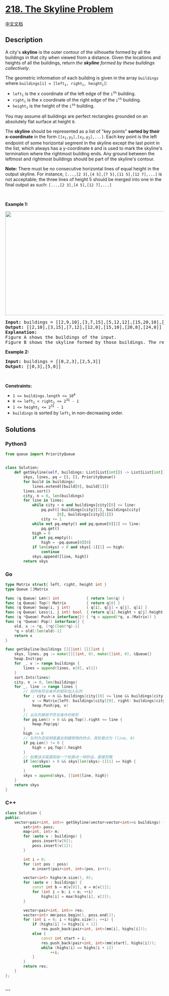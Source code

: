 # [218. The Skyline Problem](https://leetcode.com/problems/the-skyline-problem)

[中文文档](/solution/0200-0299/0218.The%20Skyline%20Problem/README.md)

## Description

<p>A city&#39;s <strong>skyline</strong> is the outer contour of the silhouette formed by all the buildings in that city when viewed from a distance. Given the locations and heights of all the buildings, return <em>the <strong>skyline</strong> formed by these buildings collectively</em>.</p>

<p>The geometric information of each building is given in the array <code>buildings</code> where <code>buildings[i] = [left<sub>i</sub>, right<sub>i</sub>, height<sub>i</sub>]</code>:</p>

<ul>
	<li><code>left<sub>i</sub></code> is the x coordinate of the left edge of the <code>i<sup>th</sup></code> building.</li>
	<li><code>right<sub>i</sub></code> is the x coordinate of the right edge of the <code>i<sup>th</sup></code> building.</li>
	<li><code>height<sub>i</sub></code> is the height of the <code>i<sup>th</sup></code> building.</li>
</ul>

<p>You may assume all buildings are perfect rectangles grounded on an absolutely flat surface at height <code>0</code>.</p>

<p>The <strong>skyline</strong> should be represented as a list of &quot;key points&quot; <strong>sorted by their x-coordinate</strong> in the form <code>[[x<sub>1</sub>,y<sub>1</sub>],[x<sub>2</sub>,y<sub>2</sub>],...]</code>. Each key point is the left endpoint of some horizontal segment in the skyline except the last point in the list, which always has a y-coordinate <code>0</code> and is used to mark the skyline&#39;s termination where the rightmost building ends. Any ground between the leftmost and rightmost buildings should be part of the skyline&#39;s contour.</p>

<p><b>Note:</b> There must be no consecutive horizontal lines of equal height in the output skyline. For instance, <code>[...,[2 3],[4 5],[7 5],[11 5],[12 7],...]</code> is not acceptable; the three lines of height 5 should be merged into one in the final output as such: <code>[...,[2 3],[4 5],[12 7],...]</code></p>

<p>&nbsp;</p>
<p><strong class="example">Example 1:</strong></p>
<img alt="" src="https://fastly.jsdelivr.net/gh/doocs/leetcode@main/solution/0200-0299/0218.The%20Skyline%20Problem/images/merged.jpg" style="width: 800px; height: 331px;" />
<pre>
<strong>Input:</strong> buildings = [[2,9,10],[3,7,15],[5,12,12],[15,20,10],[19,24,8]]
<strong>Output:</strong> [[2,10],[3,15],[7,12],[12,0],[15,10],[20,8],[24,0]]
<strong>Explanation:</strong>
Figure A shows the buildings of the input.
Figure B shows the skyline formed by those buildings. The red points in figure B represent the key points in the output list.
</pre>

<p><strong class="example">Example 2:</strong></p>

<pre>
<strong>Input:</strong> buildings = [[0,2,3],[2,5,3]]
<strong>Output:</strong> [[0,3],[5,0]]
</pre>

<p>&nbsp;</p>
<p><strong>Constraints:</strong></p>

<ul>
	<li><code>1 &lt;= buildings.length &lt;= 10<sup>4</sup></code></li>
	<li><code>0 &lt;= left<sub>i</sub> &lt; right<sub>i</sub> &lt;= 2<sup>31</sup> - 1</code></li>
	<li><code>1 &lt;= height<sub>i</sub> &lt;= 2<sup>31</sup> - 1</code></li>
	<li><code>buildings</code> is sorted by <code>left<sub>i</sub></code> in&nbsp;non-decreasing order.</li>
</ul>

## Solutions

<!-- tabs:start -->

### **Python3**

```python
from queue import PriorityQueue


class Solution:
    def getSkyline(self, buildings: List[List[int]]) -> List[List[int]]:
        skys, lines, pq = [], [], PriorityQueue()
        for build in buildings:
            lines.extend([build[0], build[1]])
        lines.sort()
        city, n = 0, len(buildings)
        for line in lines:
            while city < n and buildings[city][0] <= line:
                pq.put([-buildings[city][2], buildings[city]
                       [0], buildings[city][1]])
                city += 1
            while not pq.empty() and pq.queue[0][2] <= line:
                pq.get()
            high = 0
            if not pq.empty():
                high = -pq.queue[0][0]
            if len(skys) > 0 and skys[-1][1] == high:
                continue
            skys.append([line, high])
        return skys
```

### **Go**

```go
type Matrix struct{ left, right, height int }
type Queue []Matrix

func (q Queue) Len() int            { return len(q) }
func (q Queue) Top() Matrix         { return q[0] }
func (q Queue) Swap(i, j int)       { q[i], q[j] = q[j], q[i] }
func (q Queue) Less(i, j int) bool  { return q[i].height > q[j].height }
func (q *Queue) Push(x interface{}) { *q = append(*q, x.(Matrix)) }
func (q *Queue) Pop() interface{} {
	old, x := *q, (*q)[len(*q)-1]
	*q = old[:len(old)-1]
	return x
}

func getSkyline(buildings [][]int) [][]int {
	skys, lines, pq := make([][]int, 0), make([]int, 0), &Queue{}
	heap.Init(pq)
	for _, v := range buildings {
		lines = append(lines, v[0], v[1])
	}
	sort.Ints(lines)
	city, n := 0, len(buildings)
	for _, line := range lines {
		// 将所有符合条件的矩形加入队列
		for ; city < n && buildings[city][0] <= line && buildings[city][1] > line; city++ {
			v := Matrix{left: buildings[city][0], right: buildings[city][1], height: buildings[city][2]}
			heap.Push(pq, v)
		}
		// 从队列移除不符合条件的矩形
		for pq.Len() > 0 && pq.Top().right <= line {
			heap.Pop(pq)
		}
		high := 0
		// 队列为空说明是最右侧建筑物的终点，其轮廓点为 (line, 0)
		if pq.Len() != 0 {
			high = pq.Top().height
		}
		// 如果该点高度和前一个轮廓点一样的话，直接忽略
		if len(skys) > 0 && skys[len(skys)-1][1] == high {
			continue
		}
		skys = append(skys, []int{line, high})
	}
	return skys
}
```

### **C++**

```cpp
class Solution {
public:
    vector<pair<int, int>> getSkyline(vector<vector<int>>& buildings) {
        set<int> poss;
        map<int, int> m;
        for (auto v : buildings) {
            poss.insert(v[0]);
            poss.insert(v[1]);
        }

        int i = 0;
        for (int pos : poss)
            m.insert(pair<int, int>(pos, i++));

        vector<int> highs(m.size(), 0);
        for (auto v : buildings) {
            const int b = m[v[0]], e = m[v[1]];
            for (int i = b; i < e; ++i)
                highs[i] = max(highs[i], v[2]);
        }

        vector<pair<int, int>> res;
        vector<int> mm(poss.begin(), poss.end());
        for (int i = 0; i < highs.size(); ++i) {
            if (highs[i] != highs[i + 1])
                res.push_back(pair<int, int>(mm[i], highs[i]));
            else {
                const int start = i;
                res.push_back(pair<int, int>(mm[start], highs[i]));
                while (highs[i] == highs[i + 1])
                    ++i;
            }
        }
        return res;
    }
};
```

### **...**

```

```

<!-- tabs:end -->
